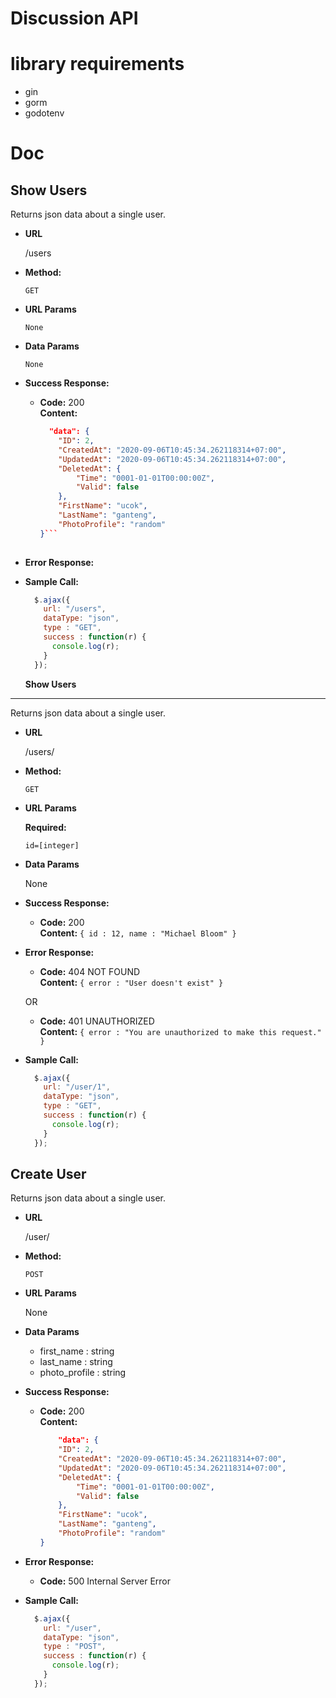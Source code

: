 # Discussion API

# library requirements
- gin
- gorm
- godotenv

# Doc
**Show Users**
----
  Returns json data about a single user.

* **URL**

  /users

* **Method:**

  `GET`
  
*  **URL Params**
 
   `None`

* **Data Params**

  `None`

* **Success Response:**

  * **Code:** 200 <br />
    **Content:** 
    ```json
      "data": {
        "ID": 2,
        "CreatedAt": "2020-09-06T10:45:34.262118314+07:00",
        "UpdatedAt": "2020-09-06T10:45:34.262118314+07:00",
        "DeletedAt": {
            "Time": "0001-01-01T00:00:00Z",
            "Valid": false
        },
        "FirstName": "ucok",
        "LastName": "ganteng",
        "PhotoProfile": "random"
    }```
 
* **Error Response:**

* **Sample Call:**

  ```javascript
    $.ajax({
      url: "/users",
      dataType: "json",
      type : "GET",
      success : function(r) {
        console.log(r);
      }
    });
  ```

  **Show Users**
----
  Returns json data about a single user.

* **URL**

  /users/

* **Method:**

  `GET`
  
*  **URL Params**

   **Required:**
 
   `id=[integer]`

* **Data Params**

  None

* **Success Response:**

  * **Code:** 200 <br />
    **Content:** `{ id : 12, name : "Michael Bloom" }`
 
* **Error Response:**

  * **Code:** 404 NOT FOUND <br />
    **Content:** `{ error : "User doesn't exist" }`

  OR

  * **Code:** 401 UNAUTHORIZED <br />
    **Content:** `{ error : "You are unauthorized to make this request." }`

* **Sample Call:**

  ```javascript
    $.ajax({
      url: "/user/1",
      dataType: "json",
      type : "GET",
      success : function(r) {
        console.log(r);
      }
    });
  ```  
<!-- **Show User**
----
  Returns json data about a single user.

* **URL**

  /user/:id

* **Method:**

  `GET`
  
*  **URL Params**

   **Required:**
 
   `id=[integer]`

* **Data Params**

  None

* **Success Response:**

  * **Code:** 200 <br />
    **Content:** 
    ```json 
        "data": {
        "ID": 2,
        "CreatedAt": "2020-09-06T10:45:34.262118314+07:00",
        "UpdatedAt": "2020-09-06T10:45:34.262118314+07:00",
        "DeletedAt": {
            "Time": "0001-01-01T00:00:00Z",
            "Valid": false
        },
        "FirstName": "ucok",
        "LastName": "ganteng",
        "PhotoProfile": "random"
    }
    ```
 
* **Error Response:**

  * **Code:** 404 NOT FOUND <br />
    **Content:** `{ error : "not found" }`

* **Sample Call:**

  ```javascript
    $.ajax({
      url: "/users/1",
      dataType: "json",
      type : "GET",
      success : function(r) {
        console.log(r);
      }
    });
  ``` -->

**Create User**
----
  Returns json data about a single user.

* **URL**

  /user/

* **Method:**

  `POST`
  
*  **URL Params**

   None

* **Data Params**

  - first_name : string
  - last_name : string
  - photo_profile : string

* **Success Response:**

  * **Code:** 200 <br />
    **Content:** 
    ```json 
        "data": {
        "ID": 2,
        "CreatedAt": "2020-09-06T10:45:34.262118314+07:00",
        "UpdatedAt": "2020-09-06T10:45:34.262118314+07:00",
        "DeletedAt": {
            "Time": "0001-01-01T00:00:00Z",
            "Valid": false
        },
        "FirstName": "ucok",
        "LastName": "ganteng",
        "PhotoProfile": "random"
    }
    ```
 
* **Error Response:**

  * **Code:** 500 Internal Server Error <br />

* **Sample Call:**

  ```javascript
    $.ajax({
      url: "/user",
      dataType: "json",
      type : "POST",
      success : function(r) {
        console.log(r);
      }
    });
  ```